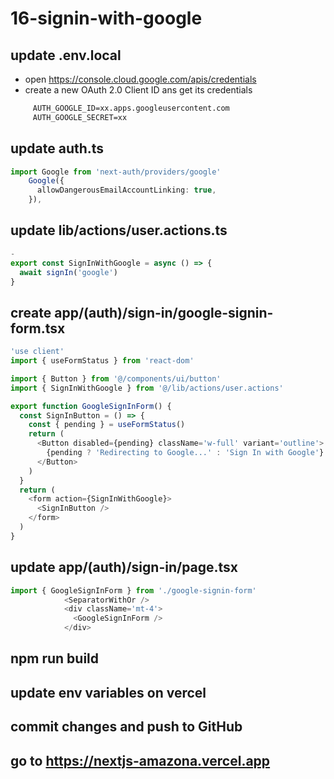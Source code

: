 # 16-signin-with-google

## update .env.local

- open https://console.cloud.google.com/apis/credentials
- create a new OAuth 2.0 Client ID ans get its credentials

```txt
     AUTH_GOOGLE_ID=xx.apps.googleusercontent.com
     AUTH_GOOGLE_SECRET=xx
```

## update auth.ts

```ts
import Google from 'next-auth/providers/google'
    Google({
      allowDangerousEmailAccountLinking: true,
    }),
```

## update lib/actions/user.actions.ts

```ts
-
export const SignInWithGoogle = async () => {
  await signIn('google')
}
```

## create app/(auth)/sign-in/google-signin-form.tsx

```ts
'use client'
import { useFormStatus } from 'react-dom'

import { Button } from '@/components/ui/button'
import { SignInWithGoogle } from '@/lib/actions/user.actions'

export function GoogleSignInForm() {
  const SignInButton = () => {
    const { pending } = useFormStatus()
    return (
      <Button disabled={pending} className='w-full' variant='outline'>
        {pending ? 'Redirecting to Google...' : 'Sign In with Google'}
      </Button>
    )
  }
  return (
    <form action={SignInWithGoogle}>
      <SignInButton />
    </form>
  )
}
```

## update app/(auth)/sign-in/page.tsx

```ts
import { GoogleSignInForm } from './google-signin-form'
            <SeparatorWithOr />
            <div className='mt-4'>
              <GoogleSignInForm />
            </div>
```

## npm run build

## update env variables on vercel

## commit changes and push to GitHub

## go to https://nextjs-amazona.vercel.app
